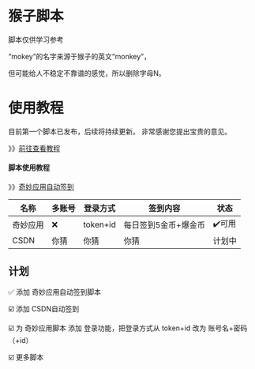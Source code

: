 # 猴子脚本
脚本仅供学习参考

“mokey”的名字来源于猴子的英文“monkey”，

但可能给人不稳定不靠谱的感觉，所以删除字母N。

# 使用教程
目前第一个脚本已发布，后续将持续更新。
非常感谢您提出宝贵的意见。

》》[前往查看教程](https://github.com/quan-ge/mokey-qinglong/blob/main/help/mokey.md)

#### 脚本使用教程
》》[奇妙应用自动签到](https://github.com/quan-ge/mokey-qinglong/blob/main/help/qmyy.md)

| 名称 | 多账号 | 登录方式 | 签到内容 | 状态 |
| ---- | ---- | ---- | ---- | --- |
| 奇妙应用 | ❌ | token+id | 每日签到5金币+爆金币 | ✔️可用 |
| CSDN | 你猜 | 你猜 | 你猜 | 计划中 |

## 计划

✅ 添加 奇妙应用自动签到脚本

☑️ 添加 CSDN自动签到

☑️ 为 奇妙应用脚本 添加 登录功能，把登录方式从 token+id 改为 账号名+密码（+id）

☑️ 更多脚本
